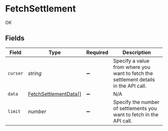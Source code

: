 # FetchSettlement

OK


## Fields

| Field                                                                                | Type                                                                                 | Required                                                                             | Description                                                                          |
| ------------------------------------------------------------------------------------ | ------------------------------------------------------------------------------------ | ------------------------------------------------------------------------------------ | ------------------------------------------------------------------------------------ |
| `cursor`                                                                             | *string*                                                                             | :heavy_minus_sign:                                                                   | Specify a value from where you want to fetch the settlement details in the API call. |
| `data`                                                                               | [FetchSettlementData](../../models/shared/fetchsettlementdata.md)[]                  | :heavy_minus_sign:                                                                   | N/A                                                                                  |
| `limit`                                                                              | *number*                                                                             | :heavy_minus_sign:                                                                   | Specify the number of settlements you want to fetch in the API call.                 |